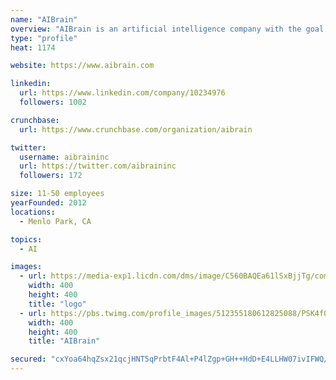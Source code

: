 ```yaml
---
name: "AIBrain"
overview: "AIBrain is an artificial intelligence company with the goal of building fully autonomous AI by unifying the three essential aspects of intelligence: Problem Solving, Learning and Memory. AIBrain is headquartered in Menlo Park, CA with offices in Berlin, Seoul, and Shenzhen."
type: "profile"
heat: 1174

website: https://www.aibrain.com

linkedin:
  url: https://www.linkedin.com/company/10234976
  followers: 1002

crunchbase:
  url: https://www.crunchbase.com/organization/aibrain

twitter:
  username: aibraininc
  url: https://twitter.com/aibraininc
  followers: 172

size: 11-50 employees
yearFounded: 2012
locations:
  - Menlo Park, CA

topics:
  - AI

images:
  - url: https://media-exp1.licdn.com/dms/image/C560BAQEa61lSxBjjTg/company-logo_200_200/0?e=1587600000&v=beta&t=pK3ykymLHGdTO3SYP51_gLwVOeNnBGKNEYFHnnxeX2A
    width: 400
    height: 400
    title: "logo"
  - url: https://pbs.twimg.com/profile_images/512355180612825088/PSK4fOEZ_400x400.jpeg
    width: 400
    height: 400
    title: "AIBrain"

secured: "cxYoa64hqZsx21qcjHNT5qPrbtF4Al+P4lZgp+GH++HdD+E4LLHW07ivIFWQ/+oopwtsiKQX7C3ql6WaE56Au/yPMsY5VIZEou0IX3RPwf61ApaoLU42+2UZ/XRx3wRBUw/cV2tf4OKpbhrEEX9hQWgjhthyBQzcHylcedAjj9ymmrhr3NLOdqy0q0LdB5tpPkH2RQpnabveBoCz/vo2v0BjMpxnEJXmQF/taL/8NmAkWAIEdTM9aepYYcbPEBZR7vIks6JMmPwh0UoS8r4T6BVURUbcEYeyay4eOvAOtkDOwMrQNrXIbKQ3Fkyf7fK6;fjBuUPWQEpd6uy6Ju0m6cQ=="
---
```


